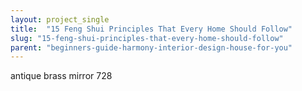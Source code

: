 ```yaml
---
layout: project_single
title:  "15 Feng Shui Principles That Every Home Should Follow"
slug: "15-feng-shui-principles-that-every-home-should-follow"
parent: "beginners-guide-harmony-interior-design-house-for-you"
---
```

antique brass mirror 728